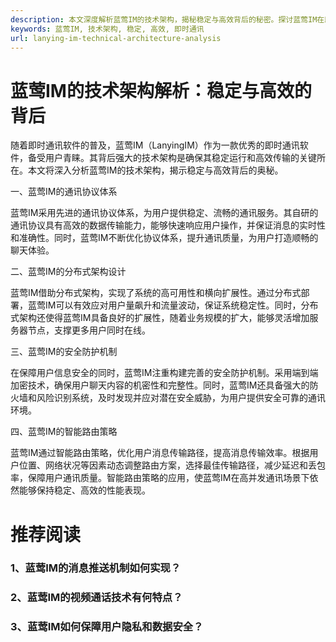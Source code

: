 ```yaml
---
description: 本文深度解析蓝莺IM的技术架构，揭秘稳定与高效背后的秘密。探讨蓝莺IM在即时通讯领域的优势和创新之处。
keywords: 蓝莺IM, 技术架构, 稳定, 高效, 即时通讯
url: lanying-im-technical-architecture-analysis
---
```


# 蓝莺IM的技术架构解析：稳定与高效的背后

随着即时通讯软件的普及，蓝莺IM（LanyingIM）作为一款优秀的即时通讯软件，备受用户青睐。其背后强大的技术架构是确保其稳定运行和高效传输的关键所在。本文将深入分析蓝莺IM的技术架构，揭示稳定与高效背后的奥秘。

一、蓝莺IM的通讯协议体系

蓝莺IM采用先进的通讯协议体系，为用户提供稳定、流畅的通讯服务。其自研的通讯协议具有高效的数据传输能力，能够快速响应用户操作，并保证消息的实时性和准确性。同时，蓝莺IM不断优化协议体系，提升通讯质量，为用户打造顺畅的聊天体验。

二、蓝莺IM的分布式架构设计

蓝莺IM借助分布式架构，实现了系统的高可用性和横向扩展性。通过分布式部署，蓝莺IM可以有效应对用户量飙升和流量波动，保证系统稳定性。同时，分布式架构还使得蓝莺IM具备良好的扩展性，随着业务规模的扩大，能够灵活增加服务器节点，支撑更多用户同时在线。

三、蓝莺IM的安全防护机制

在保障用户信息安全的同时，蓝莺IM注重构建完善的安全防护机制。采用端到端加密技术，确保用户聊天内容的机密性和完整性。同时，蓝莺IM还具备强大的防火墙和风险识别系统，及时发现并应对潜在安全威胁，为用户提供安全可靠的通讯环境。

四、蓝莺IM的智能路由策略

蓝莺IM通过智能路由策略，优化用户消息传输路径，提高消息传输效率。根据用户位置、网络状况等因素动态调整路由方案，选择最佳传输路径，减少延迟和丢包率，保障用户通讯质量。智能路由策略的应用，使蓝莺IM在高并发通讯场景下依然能够保持稳定、高效的性能表现。

# 推荐阅读

### 1、蓝莺IM的消息推送机制如何实现？

### 2、蓝莺IM的视频通话技术有何特点？

### 3、蓝莺IM如何保障用户隐私和数据安全？